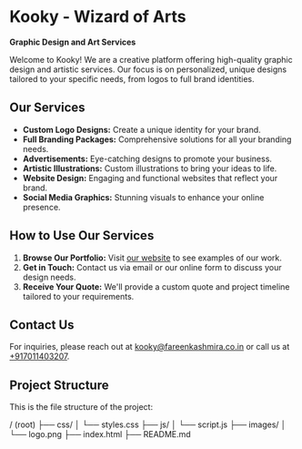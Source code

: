 # Kooky - Wizard of Arts
**Graphic Design and Art Services**

Welcome to Kooky! We are a creative platform offering high-quality graphic design and artistic services. Our focus is on personalized, unique designs tailored to your specific needs, from logos to full brand identities.

## Our Services
- **Custom Logo Designs:** Create a unique identity for your brand.
- **Full Branding Packages:** Comprehensive solutions for all your branding needs.
- **Advertisements:** Eye-catching designs to promote your business.
- **Artistic Illustrations:** Custom illustrations to bring your ideas to life.
- **Website Design:** Engaging and functional websites that reflect your brand.
- **Social Media Graphics:** Stunning visuals to enhance your online presence.

## How to Use Our Services
1. **Browse Our Portfolio:** Visit [our website](https://fareenkashmira.co.in) to see examples of our work.
2. **Get in Touch:** Contact us via email or our online form to discuss your design needs.
3. **Receive Your Quote:** We'll provide a custom quote and project timeline tailored to your requirements.

## Contact Us
For inquiries, please reach out at [kooky@fareenkashmira.co.in](mailto:kooky@fareenkashmira.co.in) or call us at [+917011403207](tel:+917011403207).

## Project Structure

This is the file structure of the project:


/ (root)
  ├── css/
  │   └── styles.css
  ├── js/
  │   └── script.js
  ├── images/
  │   └── logo.png
  ├── index.html
  ├── README.md